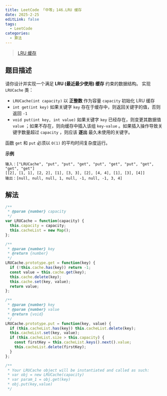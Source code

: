 ```yaml
---
title: LeetCode 「中等」146.LRU 缓存
date: 2025-2-25
editLink: false
tags:
  - LeetCode
categories:
  - 算法
---
```


> [LRU 缓存](https://leetcode.cn/problems/lru-cache/description/)

## 题目描述

请你设计并实现一个满足 **LRU (最近最少使用) 缓存** 约束的数据结构。
实现 `LRUCache` 类：
- `LRUCache(int capacity)` 以 **正整数** 作为容量 `capacity` 初始化 LRU 缓存
- `int get(int key)` 如果关键字 `key` 存在于缓存中，则返回关键字的值，否则返回 `-1`
- `void put(int key, int value)` 如果关键字 `key` 已经存在，则变更其数据值 `value` ；如果不存在，则向缓存中插入该组 `key-value` 。如果插入操作导致关键字数量超过 `capacity` ，则应该 **逐出** 最久未使用的关键字。

函数 `get` 和 `put` 必须以 `O(1)` 的平均时间复杂度运行。

**示例**

```
输入：["LRUCache", "put", "put", "get", "put", "get", "put", "get", "get", "get"]
[[2], [1, 1], [2, 2], [1], [3, 3], [2], [4, 4], [1], [3], [4]]
输出：[null, null, null, 1, null, -1, null, -1, 3, 4]
```

## 解法

```js
/**
 * @param {number} capacity
 */
var LRUCache = function(capacity) {
  this.capacity = capacity;
  this.cacheList = new Map();
};

/**
 * @param {number} key
 * @return {number}
 */
LRUCache.prototype.get = function(key) {
  if (!this.cache.has(key)) return -1;
  const value = this.cache.get(key);
  this.cache.delete(key);
  this.cache.set(key, value);
  return value;
};

/**
 * @param {number} key
 * @param {number} value
 * @return {void}
 */
LRUCache.prototype.put = function(key, value) {
  if (this.cacheList.has(key)) this.cacheList.delete(key);
  this.cacheList.set(key, value);
  if (this.cacheList.size > this.capacity) {
    const firstKey = this.cacheList.keys().next().value;
    this.cacheList.delete(firstKey);
  }
};

/**
 * Your LRUCache object will be instantiated and called as such:
 * var obj = new LRUCache(capacity)
 * var param_1 = obj.get(key)
 * obj.put(key,value)
 */
```
